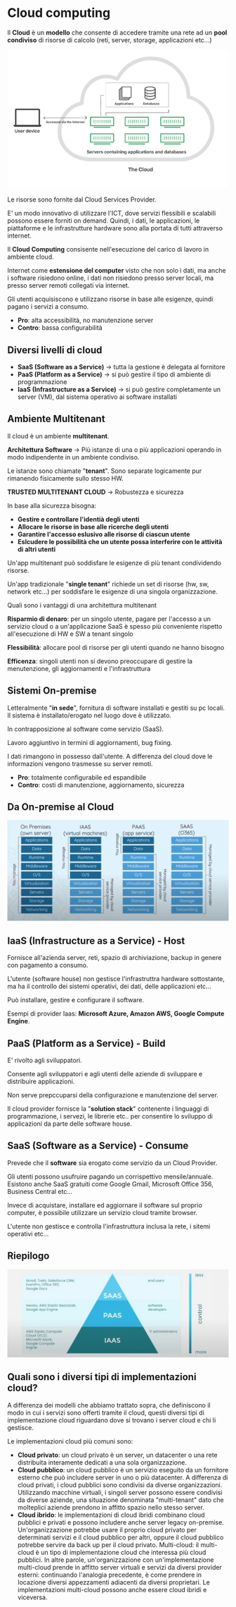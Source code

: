 # Cloud computing

Il **Cloud** è un **modello** che consente di accedere tramite una rete ad un **pool condiviso** di risorse di calcolo (reti, server, storage, applicazioni etc...)

![the_cloud.png](cloud_resources%2Fthe_cloud.png)

Le risorse sono fornite dal Cloud Services Provider.

E' un modo innovativo di utilizzare l'ICT, dove servizi flessibili e scalabili possono essere forniti on demand. Quindi, i dati, le applicazioni, le piattaforme e le infrastrutture hardware sono alla portata di tutti attraverso internet.

Il **Cloud Computing** consisente nell'esecuzione del carico di lavoro in ambiente cloud.

Internet come **estensione del computer** visto che non solo i dati, ma anche i software risiedono online, i dati non risiedono presso server locali, ma presso server remoti collegati via internet.

Gli utenti acquisiscono e utilizzano risorse in base alle esigenze, quindi pagano i servizi a consumo.

- **Pro**: alta accessibilità, no manutenzione server
- **Contro**: bassa configurabilità

## Diversi livelli di cloud
- **SaaS (Software as a Service)** -> tutta la gestione è delegata al fornitore
- **PaaS (Platform as a Service)** -> si può gestire il tipo di ambiente di programmazione
- **IaaS (Infrastructure as a Service)** -> si può gestire completamente un server (VM), dal sistema operativo ai software installati

## Ambiente Multitenant
Il cloud è un ambiente **multitenant**.

**Architettura Software** -> Più istanze di una o più applicazioni operando in modo indipendente in un ambiente condiviso.

Le istanze sono chiamate "**tenant**". Sono separate logicamente pur rimanendo fisicamente sullo stesso HW.

**TRUSTED MULTITENANT CLOUD** -> Robustezza e sicurezza

In base alla sicurezza bisogna:
- **Gestire e controllare l'identià degli utenti**
- **Allocare le risorse in base alle ricerche degli utenti**
- **Garantire l'accesso eslusivo alle risorse di ciascun utente**
- **Eslcudere le possibilità che un utente possa interferire con le attività di altri utenti**

Un'app multitenant può soddisfare le esigenze di più tenant condividendo risorse.

Un'app tradizionale "**single tenant**" richiede un set di risorse (hw, sw, network etc...) per soddisfare le esigenze di una singola organizzazione.

Quali sono i vantaggi di una architettura multitenant

**Risparmio di denaro**: per un singolo utente, pagare per l'accesso a un servizio cloud o a un'applicazione SaaS è spesso più conveniente rispetto all'esecuzione di HW e SW a tenant singolo

**Flessibilità**: allocare pool di risorse per gli utenti quando ne hanno bisogno

**Efficenza**: singoli utenti non si devono preoccupare di gestire la menutenzione, gli aggiornamenti e l'infrastruttura

## Sistemi On-premise

Letteralmente "**in sede**", fornitura di software installati e gestiti su pc locali. Il sistema è installato/erogato nel luogo dove è utilizzato.

In contrapposizione al software come servizio (SaaS).

Lavoro aggiuntivo in termini di aggiornamenti, bug fixing.

I dati rimangono in possesso dall'utente. A differenza del cloud dove le informazioni vengono trasmesse su server remoti.

- **Pro**: totalmente configurabile ed espandibile
- **Contro**: costi di manutenzione, aggiornamento, sicurezza

## Da On-premise al Cloud

![cloud.png](cloud_resources%2Fcloud.png)

## IaaS (Infrastructure as a Service) - Host
Fornisce all'azienda server, reti, spazio di archiviazione, backup in genere con pagamento a consumo.

L'utente (software house) non gestisce l'infrastruttra hardware sottostante, ma ha il controllo dei sistemi operativi, dei dati, delle applicazioni etc...

Può installare, gestire e configurare il software.

Esempi di provider Iaas: **Microsoft Azure, Amazon AWS, Google Compute Engine**.

## PaaS (Platform as a Service) - Build
E' rivolto agli sviluppatori.

Consente agli sviluppatori e agli utenti delle aziende di sviluppare e distribuire applicazioni.

Non serve prepccuparsi della configurazione e manutenzione del server.

Il cloud provider fornisce la "**solution stack**" contenente i linguaggi di programmazione, i servezi, le librerie etc.. per consentire lo sviluppo di applicazioni da parte delle software house.

## SaaS (Software as a Service) - Consume

Prevede che il **software** sia erogato come servizio da un Cloud Provider.

Gli utenti possono usufruire pagando un corrispettivo mensile/annuale.
Esistono anche SaaS gratuiti come Google Gmail, Microsoft Office 356, Business Central etc...

Invece di acquistare, installare ed aggiornare il software sul proprio computer, è possibile utilizzare un servizio cloud tramite browser.

L'utente non gestisce e controlla l'infrastruttura inclusa la rete, i sitemi operativi etc...

## Riepilogo
![riepilogo.png](cloud_resources%2Friepilogo.png)

## Quali sono i diversi tipi di implementazioni cloud?
A differenza dei modelli che abbiamo trattato sopra, che definiscono il modo in cui i servizi sono offerti tramite il cloud, questi diversi tipi di implementazione cloud riguardano dove si trovano i server cloud e chi li gestisce.

Le implementazioni cloud più comuni sono:

- **Cloud privato**: un cloud privato è un server, un datacenter o una rete distribuita interamente dedicati a una sola organizzazione.
- **Cloud pubblico**: un cloud pubblico è un servizio eseguito da un fornitore esterno che può includere server in uno o più datacenter. A differenza di cloud privati, i cloud pubblici sono condivisi da diverse organizzazioni. Utilizzando macchine virtuali, i singoli server possono essere condivisi da diverse aziende, una situazione denominata "multi-tenant" dato che molteplici aziende prendono in affitto spazio nello stesso server.
- **Cloud ibrido**: le implementazioni di cloud ibridi combinano cloud pubblici e privati e possono includere anche server legacy on-premise. Un'organizzazione potrebbe usare il proprio cloud privato per determinati servizi e il cloud pubblico per altri, oppure il cloud pubblico potrebbe servire da back up per il cloud privato.
Multi-cloud: il multi-cloud è un tipo di implementazione cloud che interessa più cloud pubblici. In altre parole, un'organizzazione con un'implementazione multi-cloud prende in affitto server virtuali e servizi da diversi provider esterni: continuando l'analogia precedente, è come prendere in locazione diversi appezzamenti adiacenti da diversi proprietari. Le implementazioni multi-cloud possono anche essere cloud ibridi e viceversa.






